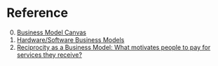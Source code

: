 # Reference

0. [Business Model Canvas](https://en.wikipedia.org/wiki/Business_Model_Canvas)
0. [Hardware/Software Business Models](https://www.atomsandbits.io/p/hardware-software-business-models?s=r)
0. [Reciprocity as a Business Model: What motivates people to pay for services they receive?](https://briefthoughts.substack.com/p/reciprocity-as-a-business-model?s=r)

